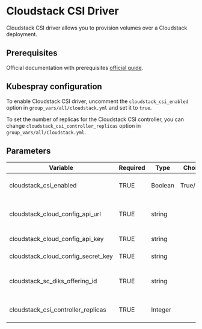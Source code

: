 # Cloudstack CSI Driver

Cloudstack CSI driver allows you to provision volumes over a Cloudstack deployment.

## Prerequisites

Official documentation with prerequisites [official guide](https://github.com/apalia/cloudstack-csi-driver#requirements).

## Kubespray configuration

To enable Cloudstack CSI driver, uncomment the `cloudstack_csi_enabled` option in `group_vars/all/cloudstack.yml` and set it to `true`.

To set the number of replicas for the Cloudstack CSI controller, you can change `cloudstack_csi_controller_replicas` option in `group_vars/all/Cloudstack.yml`.

## Parameters

| Variable                            | Required | Type       | Choices    | Default | Comment                            |
|-------------------------------------|----------|------------|------------|---------|------------------------------------|
| cloudstack_csi_enabled              | TRUE     | Boolean    | True/False | False   | Enabled Cloudstack CSI driver      |
| cloudstack_cloud_config_api_url     | TRUE     | string     |            |         | URL of the Cloudstack API endpoint |
| cloudstack_cloud_config_api_key     | TRUE     | string     |            |         | Cloudstack API key                 |
| cloudstack_cloud_config_secret_key  | TRUE     | string     |            |         | Cloudstack Secret Key              |
| cloudstack_sc_diks_offering_id      | TRUE     | string     |            |         | Disk Offering ID for storage class |
| cloudstack_csi_controller_replicas  | TRUE     | Integer    |            |  1      | Controller replica count           |
